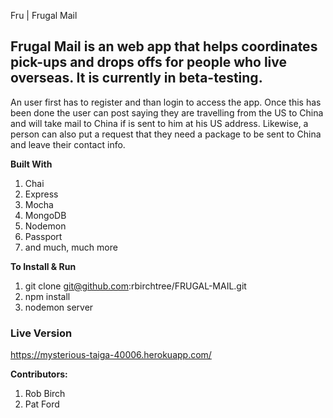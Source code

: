  Fru | Frugal Mail

## Frugal Mail is an web app that helps coordinates pick-ups and drops offs for people who live overseas. It is currently in beta-testing.
An user first has to register and than login to access the app. Once this has been done the user can post saying they are travelling from the US to China and will 
take mail to China if is sent to him at his US address. Likewise, a person can also put a request that they need a package to be sent to China and leave their contact info.


**Built With**
1. Chai
2. Express
3. Mocha
4. MongoDB
5. Nodemon
6. Passport
7. and much, much more

**To Install & Run**
1. git clone git@github.com:rbirchtree/FRUGAL-MAIL.git
2. npm install
3. nodemon server


### Live Version ###
https://mysterious-taiga-40006.herokuapp.com/

**Contributors:**
1. Rob Birch
2. Pat Ford
